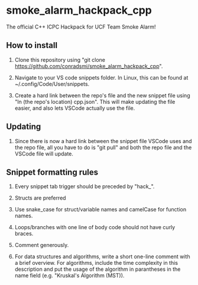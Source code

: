 # smoke_alarm_hackpack_cpp

The official C++ ICPC Hackpack for UCF Team Smoke Alarm!

## How to install

1. Clone this repository using "git clone <https://github.com/conradsmi/smoke_alarm_hackpack_cpp>".

2. Navigate to your VS code snippets folder. In Linux, this can be found at ~/.config/Code/User/snippets.

3. Create a hard link between the repo's file and the new snippet file using "ln (the repo's location) cpp.json". This will make updating the file easier, and also lets VSCode actually use the file.

## Updating

1. Since there is now a hard link between the snippet file VSCode uses and the repo file, all you have to do is "git pull" and both the repo file and the VSCode file will update.

## Snippet formatting rules

1. Every snippet tab trigger should be preceded by "hack_".

2. Structs are preferred

3. Use snake_case for struct/variable names and camelCase for function names.

4. Loops/branches with one line of body code should not have curly braces.

5. Comment generously.

6. For data structures and algorithms, write a short one-line comment with a brief overview. For algorithms, include the time complexity in this description and put the usage of the algorithm in parantheses in the name field (e.g. "Kruskal's Algorithm (MST)).
